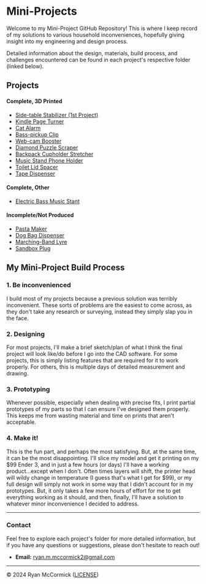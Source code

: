 # Mini-Projects

Welcome to my Mini-Project GitHub Repository! This is where I keep record of my solutions to various household inconveniences, hopefully giving insight into my engineering and design process. 

Detailed information about the design, materials, build process, and challenges encountered can be found in each project's respective folder (linked below).

## Projects

#### Complete, 3D Printed

- [Side-table Stabilizer (1st Project)](./3D-Printed/Side-table-Stabilizer/README.md)
- [Kindle Page Turner](./3D-Printed/Kindle-Page-Turner/README.md)
- [Cat Alarm](./3D-Printed/Cat-Alarm/README.md)
- [Bass-pickup Clip](./3D-Printed/Bass-pickup-Clip/README.md)
- [Web-cam Booster](./3D-Printed/Web-cam-Booster/README.md)
- [Diamond Puzzle Scraper](./3D-Printed/Diamond-Puzzle-Scraper/README.md)
- [Backpack Cupholder Stretcher](./3D-Printed/Backpack-Cupholder-Stretcher/README.md)
- [Music Stand Phone Holder](./3D-Printed/Music-Stand-Phone-Holder/README.md)
- [Toilet Lid Spacer](./3D-Printed/Toilet-Lid-Spacer/README.md)
- [Tape Dispenser](./3D-Printed/Tape-Dispenser/README.md)

#### Complete, Other

- [Electric Bass Music Stant](./Other/Bass-Music-Stand/README.md)

#### Incomplete/Not Produced

- [Pasta Maker](./Designed-Not-Produced/Pasta-Maker/README.md)
- [Dog Bag Dispenser](./Designed-Not-Produced/Dog-Bag-Dispenser/README.md)
- [Marching-Band Lyre](./Designed-Not-Produced/Marching-Band-Lyre/README.md)
- [Sandbox Plug](./Designed-Not-Produced/Sandbox-Plug/README.md)

## My Mini-Project Build Process
### 1. Be inconvenienced
I build most of my projects because a previous solution was terribly inconvenient. These sorts of problems are the easiest to come across, as they don't take any research or surveying, instead they simply slap you in the face.
### 2. Designing
For most projects, I'll make a brief sketch/plan of what I think the final project will look like/do before I go into the CAD software. For some projects, this is simply listing features that are required for it to work properly. For others, this is multiple days of detailed measurement and drawing.
### 3. Prototyping
Whenever possible, especially when dealing with precise fits, I print partial prototypes of my parts so that I can ensure I've designed them properly. This keeps me from wasting material and time on prints that aren't acceptable.
### 4. Make it!
This is the fun part, and perhaps the most satisfying. But, at the same time, it can be the most disappointing. I'll slice my model and get it printing on my $99 Ender 3, and in just a few hours (or days) I'll have a working product...except when I don't. Often times layers will shift, the printer head will wildy change in temperature (I guess that's what I get for $99), or my full design will simply not work in some way that I didn't account for in my prototypes. But, it only takes a few more hours of effort for me to get everything working as it should, and then, finally, I'll have a solution to whatever minor inconvenience I decided to address.

---

### Contact
Feel free to explore each project's folder for more detailed information, but if you have any questions or suggestions, please don't hesitate to reach out!

- **Email:** [ryan.m.mccormick2@gmail.com](mailto:ryan.m.mccormick2+miniprojects@gmail.com)

---

© 2024 Ryan McCormick ([LICENSE](./LICENSE.txt))
